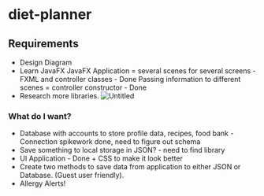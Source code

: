 # diet-planner
## Requirements
* Design Diagram
* Learn JavaFX
JavaFX Application = several scenes for several screens - FXML and controller classes - Done
Passing information to different scenes = controller constructor - Done
* Research more libraries.
![Untitled](https://user-images.githubusercontent.com/79415930/116477226-3b548680-a874-11eb-9a6b-a43bf9132909.png)

### What do I want?
* Database with accounts to store profile data, recipes, food bank - Connection spikework done, need to figure out schema 
* Save something to local storage in JSON? - need to find library
* UI Application - Done + CSS to make it look better
* Create two methods to save data from application to either JSON or Database. (Guest user friendly).
* Allergy Alerts!